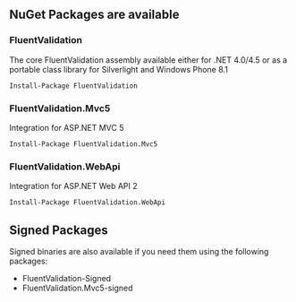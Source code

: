 ## NuGet Packages are available

### FluentValidation
The core FluentValidation assembly available either for .NET 4.0/4.5 or as a portable class library for Silverlight and Windows Phone 8.1 

```
Install-Package FluentValidation
```

### FluentValidation.Mvc5
Integration for ASP.NET MVC 5

```
Install-Package FluentValidation.Mvc5
```

### FluentValidation.WebApi
Integration for ASP.NET Web API 2

```
Install-Package FluentValidation.WebApi
```

## Signed Packages 

Signed binaries are also available if you need them using the following packages:

* FluentValidation-Signed
* FluentValidation.Mvc5-signed

